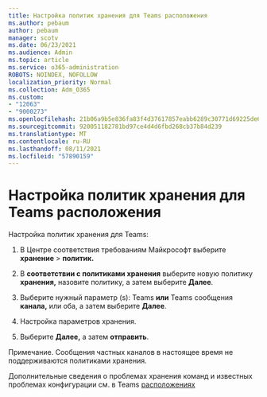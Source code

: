```yaml
---
title: Настройка политик хранения для Teams расположения
ms.author: pebaum
author: pebaum
manager: scotv
ms.date: 06/23/2021
ms.audience: Admin
ms.topic: article
ms.service: o365-administration
ROBOTS: NOINDEX, NOFOLLOW
localization_priority: Normal
ms.collection: Adm_O365
ms.custom:
- "12063"
- "9000273"
ms.openlocfilehash: 21b06a9b5e836fa83f4d37617857eabb6289c30771d69225de662415d513d720
ms.sourcegitcommit: 920051182781bd97ce4d4d6fbd268cb37b84d239
ms.translationtype: MT
ms.contentlocale: ru-RU
ms.lasthandoff: 08/11/2021
ms.locfileid: "57890159"
---
```

# <a name="configure-retention-policies-for-teams-locations"></a>Настройка политик хранения для Teams расположения

Настройка политик хранения для Teams:

1. В Центре соответствия требованиям Майкрософт выберите **хранение**  >  **политик.**

1. В **соответствии с политиками хранения** выберите новую политику **хранения,** назовите политику, а затем выберите **Далее**.

1. Выберите нужный параметр (s): Teams **или** Teams сообщения **канала,** или оба, а затем выберите **Далее**.

1. Настройка параметров хранения. 

1. Выберите **Далее,** а затем **отправить**.

Примечание. Сообщения частных каналов в настоящее время не поддерживаются политиками хранения.

Дополнительные сведения о проблемах хранения команд и известных проблемах конфигурации см. в Teams [расположениях](https://docs.microsoft.com/microsoft-365/compliance/create-retention-policies#retention-policy-for-teams-locations)

